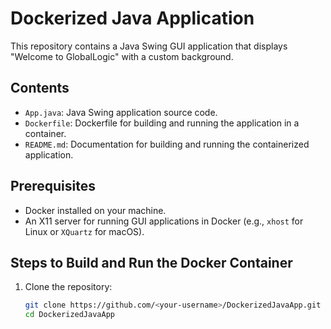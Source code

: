 # Dockerized Java Application

This repository contains a Java Swing GUI application that displays "Welcome to GlobalLogic" with a custom background.

## Contents
- `App.java`: Java Swing application source code.
- `Dockerfile`: Dockerfile for building and running the application in a container.
- `README.md`: Documentation for building and running the containerized application.

## Prerequisites
- Docker installed on your machine.
- An X11 server for running GUI applications in Docker (e.g., `xhost` for Linux or `XQuartz` for macOS).

## Steps to Build and Run the Docker Container

1. Clone the repository:
   ```bash
   git clone https://github.com/<your-username>/DockerizedJavaApp.git
   cd DockerizedJavaApp
